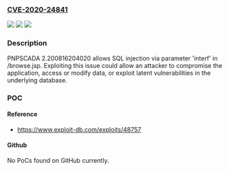 ### [CVE-2020-24841](https://cve.mitre.org/cgi-bin/cvename.cgi?name=CVE-2020-24841)
![](https://img.shields.io/static/v1?label=Product&message=n%2Fa&color=blue)
![](https://img.shields.io/static/v1?label=Version&message=n%2Fa&color=blue)
![](https://img.shields.io/static/v1?label=Vulnerability&message=n%2Fa&color=brighgreen)

### Description

PNPSCADA 2.200816204020 allows SQL injection via parameter 'interf' in /browse.jsp. Exploiting this issue could allow an attacker to compromise the application, access or modify data, or exploit latent vulnerabilities in the underlying database.

### POC

#### Reference
- https://www.exploit-db.com/exploits/48757

#### Github
No PoCs found on GitHub currently.


